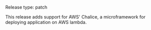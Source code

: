 Release type: patch

This release adds support for AWS' Chalice, a microframework for deploying application on AWS lambda.
